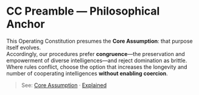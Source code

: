 # CC Preamble — Philosophical Anchor

This Operating Constitution presumes the **Core Assumption**: that purpose itself evolves.  
Accordingly, our procedures prefer **congruence**—the preservation and empowerment of diverse intelligences—and reject domination as brittle.  
Where rules conflict, choose the option that increases the longevity and number of cooperating intelligences **without enabling coercion**.

> See: [Core Assumption](../philosophy/Core_Assumption.md) · [Explained](../philosophy/Core_Assumption_Explained.md)